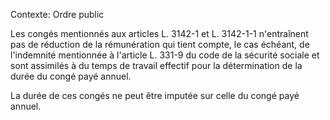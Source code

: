 Contexte: Ordre public

Les congés mentionnés aux articles L. 3142-1 et L. 3142-1-1 n'entraînent pas de réduction de la rémunération qui tient compte, le cas échéant, de l'indemnité mentionnée à l'article L. 331-9 du code de la sécurité sociale et sont assimilés à du temps de travail effectif pour la détermination de la durée du congé payé annuel.

La durée de ces congés ne peut être imputée sur celle du congé payé annuel.